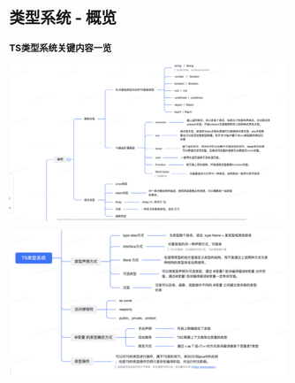 # 类型系统 - 概览

### TS类型系统关键内容一览

![](../../../.gitbook/assets/jie-ping-20210625-shang-wu-3.13.15.png)

![](../../../.gitbook/assets/jie-ping-20210625-shang-wu-3.13.39.png)

